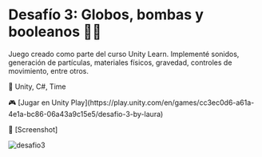 # Desafío 3: Globos, bombas y booleanos 🎈🎇

<p>Juego creado como parte del curso Unity Learn. Implementé sonidos, generación de partículas, materiales físicos, gravedad, controles de movimiento, entre otros.</p>

<p>🔧 Unity, C#, Time</p>
<p>🎮 [Jugar en Unity Play](https://play.unity.com/en/games/cc3ec0d6-a61a-4e1a-bc86-06a43a9c15e5/desafio-3-by-laura)</p>
<p>📸 [Screenshot]</p>

![desafio3](https://github.com/user-attachments/assets/e5e2adb8-415a-4972-b963-91d00962b429)


